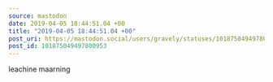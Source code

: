 ```yaml
---
source: mastodon
date: 2019-04-05 18:44:51.04 +00
title: "2019-04-05 18:44:51.04 +00"
post_uri: https://mastodon.social/users/gravely/statuses/101875049497800953
post_id: 101875049497800953
---
```

leachine maarning


